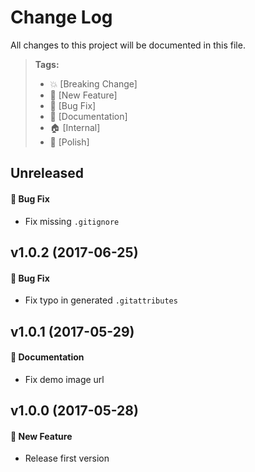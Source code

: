 # Change Log

All changes to this project will be documented in this file.

> **Tags:**
> - 💥 [Breaking Change]
> - 🚀 [New Feature]
> - 🐛 [Bug Fix]
> - 📝 [Documentation]
> - 🏠 [Internal]
> - 💅 [Polish]

## Unreleased

#### 🐛 Bug Fix
- Fix missing `.gitignore`

## v1.0.2 (2017-06-25)

#### 🐛 Bug Fix
- Fix typo in generated `.gitattributes`

## v1.0.1 (2017-05-29)

#### 📝 Documentation
- Fix demo image url

## v1.0.0 (2017-05-28)

#### 🚀 New Feature
- Release first version
